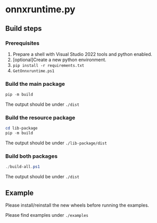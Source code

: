 # onnxruntime.py

## Build steps

### Prerequisites

1. Prepare a shell with Visual Studio 2022 tools and python enabled.
2. [optional]Create a new python environment.
3. `pip install -r requirements.txt`
4. `GetOnnxruntime.ps1`

### Build the main package

```PowerShell
pip -m build
```

The output should be under `./dist`

### Build the resource package

```PowerShell
cd lib-package
pip -m build
```

The output should be under `./lib-package/dist`

### Build both packages

```PowerShell
./build-all.ps1
```

The output should be under `./dist`

## Example

Please install/reinstall the new wheels before running the examples.

Please find examples under `./examples`

